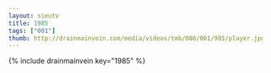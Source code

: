 ```yaml
--- 
layout: sieutv
title: 1985
tags: ["001"]
thumb: http://drainmainvein.com/media/videos/tmb/000/001/985/player.jpg
---
```

{% include drainmainvein key="1985" %} 
